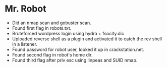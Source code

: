 # Mr. Robot

+ Did an nmap scan and gobuster scan.
+ Found first flag in robots.txt.
+ Bruteforced wordpress login using hydra + fsocity.dic 
+ Uploaded reverse shell as a plugin and activated it to catch the rev shell in a listener.
+ Found password for robot user, looked it up in crackstation.net.
+ Found second flag in robot's home dir.
+ Found third flag after priv esc using linpeas and SUID nmap.